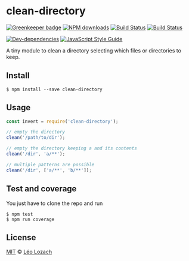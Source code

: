 # clean-directory

[![Greenkeeper badge](https://badges.greenkeeper.io/Leelow/clean-directory.svg)](https://greenkeeper.io/)
[![NPM downloads][downloads-image]][downloads-url]
[![Build Status][travis-image]][travis-url]
[![Build Status][appveyor-image]][appveyor-url]
<!--- [![Codacy Coverage][codacy-coverage-image]][codacy-coverage-url] --->
<!--- [![Codacy Grade][codacy-grade-image]][codacy-grade-url] --->
[![Dev-dependencies][dev-dependencies-image]][dev-dependencies-url]
[![JavaScript Style Guide][javascript-standard-image]][javascript-standard-url]

A tiny module to clean a directory selecting which files or directories to keep.

## Install

```
$ npm install --save clean-directory
```

## Usage

```js
const invert = require('clean-directory');

// empty the directory
clean('/path/to/dir'); 

// empty the directory keeping a and its contents
clean('/dir', 'a/**');

// multiple patterns are possible
clean('/dir', ['a/**', 'b/**']);
```

## Test and coverage
You just have to clone the repo and run

```
$ npm test
$ npm run coverage
```

## License

[MIT](LICENSE) © [Léo Lozach](https://github.com/Leelow)

[downloads-image]: https://img.shields.io/npm/dt/clean-directory.svg?maxAge=3600
[downloads-url]: https://www.npmjs.com/package/clean-directory
[travis-image]: https://travis-ci.org/Leelow/clean-directory.svg?branch=master
[travis-url]: https://travis-ci.org/Leelow/clean-directory
[appveyor-image]: https://ci.appveyor.com/api/projects/status/4qbyuoo6kvxab4b5?svg=true
[appveyor-url]: https://ci.appveyor.com/project/Leelow/clean-directory
<!--- [codacy-coverage-image]: https://api.codacy.com/project/badge/Coverage/be1d56eb162d41a586ecac79685161f7 --->
<!--- [codacy-coverage-url]: https://www.codacy.com/app/Leelow/clean-directory?utm_source=github.com&utm_medium=referral&utm_content=Leelow/clean-directory&utm_campaign=Badge_Coverage --->
<!--- [codacy-grade-image]: https://api.codacy.com/project/badge/Grade/be1d56eb162d41a586ecac79685161f7 --->
<!--- [codacy-grade-url]: https://www.codacy.com/app/Leelow/clean-directory?utm_source=github.com&amp;utm_medium=referral&amp;utm_content=Leelow/clean-directory&amp;utm_campaign=Badge_Grade --->
[dev-dependencies-image]: https://david-dm.org/leelow/clean-directory/dev-status.svg
[dev-dependencies-url]: https://david-dm.org/leelow/clean-directory?type=dev
[javascript-standard-image]: https://img.shields.io/badge/code%20style-standard-brightgreen.svg
[javascript-standard-url]: http://standardjs.com/
